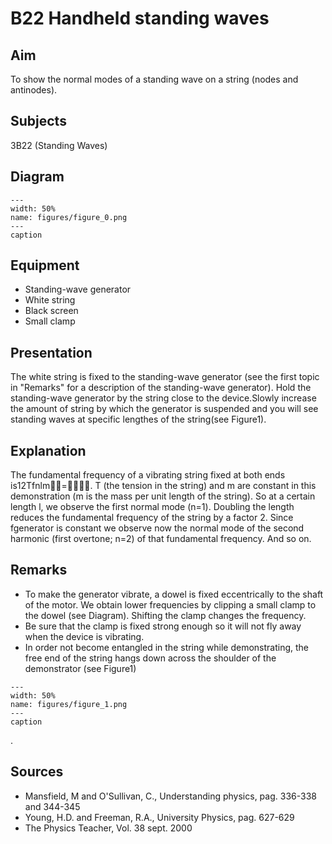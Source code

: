 # B22 Handheld standing waves 
    
  
## Aim   
 To show the normal modes of a standing wave on a string (nodes and antinodes).    
  
## Subjects   
 3B22 (Standing Waves)   
  
## Diagram   
   
```{figure} figures/figure_0.png  
---  
width: 50%  
name: figures/figure_0.png  
---  
caption  
``` 
      
  
## Equipment   
 
 *  Standing-wave generator 
 *  White string 
 *  Black screen 
 *  Small clamp
     
  
## Presentation   
 The white string is fixed to the standing-wave generator (see the first topic in "Remarks" for a description of the standing-wave generator). Hold the standing-wave generator by the string close to the device.Slowly increase the amount of string by which the generator is suspended and you will see standing waves at specific lengthes of the string(see Figure1).    
  
## Explanation   
 The fundamental frequency of a vibrating string fixed at both ends is12Tfnlm=. T (the tension in the string) and m are constant in this demonstration (m is the mass per unit length of the string). So at a certain length l, we observe the first normal mode (n=1). Doubling the length reduces the fundamental frequency of the string by a factor 2. Since fgenerator is constant we observe now the normal mode of the second harmonic (first overtone; n=2) of that fundamental frequency. And so on.    
  
## Remarks   
 
 *  To make the generator vibrate, a dowel is fixed eccentrically to the shaft of the motor. We obtain lower frequencies by clipping a small clamp to the dowel (see Diagram). Shifting the clamp changes the frequency. 
 *  Be sure that the clamp is fixed strong enough so it will not fly away when the device is vibrating. 
 *  In order not become entangled in the string while demonstrating, the free end of the string hangs down across the shoulder of the demonstrator (see Figure1)   
```{figure} figures/figure_1.png  
---  
width: 50%  
name: figures/figure_1.png  
---  
caption  
``` 
 .
   
  
## Sources   
 
 *  Mansfield, M and O'Sullivan, C., Understanding physics, pag. 336-338 and 344-345 
 *  Young, H.D. and Freeman, R.A., University Physics, pag. 627-629    
 *  The Physics Teacher, Vol. 38 sept. 2000
  